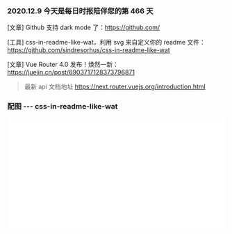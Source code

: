 ### 2020.12.9 今天是每日时报陪伴您的第 466 天

[文章] Github 支持 dark mode 了：<https://github.com/>

[工具] css-in-readme-like-wat，利用 svg 来自定义你的 readme 文件：<https://github.com/sindresorhus/css-in-readme-like-wat>

[文章] Vue Router 4.0 发布！焕然一新：<https://juejin.cn/post/6903717128373796871>

> 最新 api 文档地址 https://next.router.vuejs.org/introduction.html

### 配图 --- css-in-readme-like-wat

![](https://github.com/sindresorhus/css-in-readme-like-wat/raw/master/header.svg)
